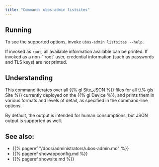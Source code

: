 ```yaml
---
title: "Command: ubos-admin listsites"
---
```


## Running

To see the supported options, invoke ``ubos-admin listsites --help``.

If invoked as ``root``, all available information available can be printed. If
invoked as a non-``root` user, credential information (such as passwords and
TLS keys) are not printed.

## Understanding

This command iterates over all {{% gl Site_JSON %}} files for all
{{% gls Site %}} currently deployed on the {{% gl Device %}}, and prints
them in various formats and levels of detail, as specified in the
command-line options.

By default, the output is intended for human consumptions, but JSON output
is supported as well.

## See also:

* {{% pageref "/docs/administrators/ubos-admin.md" %}}
* {{% pageref showappconfig.md %}}
* {{% pageref showsite.md %}}

